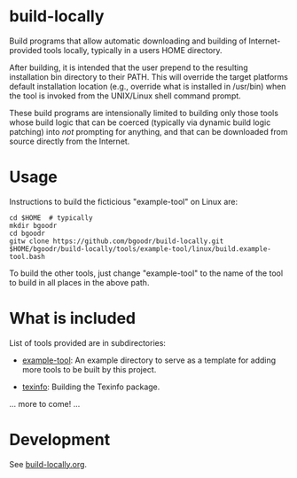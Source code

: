 build-locally
=============

Build programs that allow automatic downloading and building of
Internet-provided tools locally, typically in a users HOME
directory. 

After building, it is intended that the user prepend to the resulting
installation bin directory to their PATH. This will override the
target platforms default installation location (e.g., override what is
installed in /usr/bin) when the tool is invoked from the UNIX/Linux
shell command prompt.

These build programs are intensionally limited to building only those
tools whose build logic that can be coerced (typically via dynamic
build logic patching) into *not* prompting for anything, and that can
be downloaded from source directly from the Internet.

Usage
=====

Instructions to build the ficticious "example-tool" on Linux are:

    cd $HOME  # typically
    mkdir bgoodr
    cd bgoodr
    gitw clone https://github.com/bgoodr/build-locally.git
    $HOME/bgoodr/build-locally/tools/example-tool/linux/build.example-tool.bash

To build the other tools, just change "example-tool" to the name of
the tool to build in all places in the above path.

What is included
================

List of tools provided are in subdirectories:

* [example-tool](tools/example-tool/README.md): An example directory to serve
as a template for adding more tools to be built by this project.

* [texinfo](tools/texinfo/README.md): Building the Texinfo package.

... more to come! ...

Development
===========

See [build-locally.org](build-locally.org).
